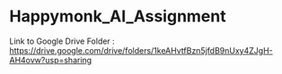 # Happymonk_AI_Assignment

Link to Google Drive Folder : https://drive.google.com/drive/folders/1keAHvtfBzn5jfdB9nUxy4ZJgH-AH4ovw?usp=sharing
